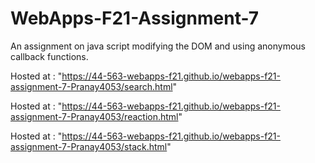 # WebApps-F21-Assignment-7
An assignment on java script modifying the DOM and using anonymous callback functions.

Hosted at : "https://44-563-webapps-f21.github.io/webapps-f21-assignment-7-Pranay4053/search.html"

Hosted at : "https://44-563-webapps-f21.github.io/webapps-f21-assignment-7-Pranay4053/reaction.html"

Hosted at : "https://44-563-webapps-f21.github.io/webapps-f21-assignment-7-Pranay4053/stack.html"
